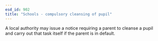 ```yaml
---
esd_id: 902
title: "Schools - compulsory cleansing of pupil"
---
```


A local authority may issue a notice requiring a parent to cleanse a pupil and carry out that task itself if the parent is in default.

